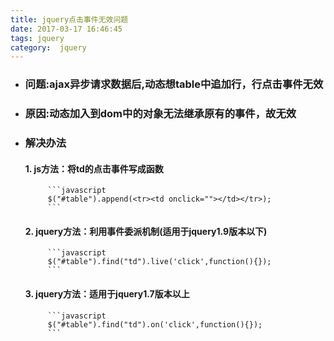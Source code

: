 ```yaml
---
title: jquery点击事件无效问题
date: 2017-03-17 16:46:45
tags: jquery
category:  jquery
---
```


* ### 问题:ajax异步请求数据后,动态想table中追加行，行点击事件无效

* ### 原因:动态加入到dom中的对象无法继承原有的事件，故无效

* ### 解决办法
    #### 1. js方法：将td的点击事件写成函数

           ```javascript
           $("#table").append(<tr><td onclick=""></td></tr>);
           ```

    #### 2. jquery方法：利用事件委派机制(适用于jquery1.9版本以下)

           ```javascript
           $("#table").find("td").live('click',function(){});
           ```

    #### 3. jquery方法：适用于jquery1.7版本以上

           ```javascript
           $("#table").find("td").on('click',function(){});
           ```
